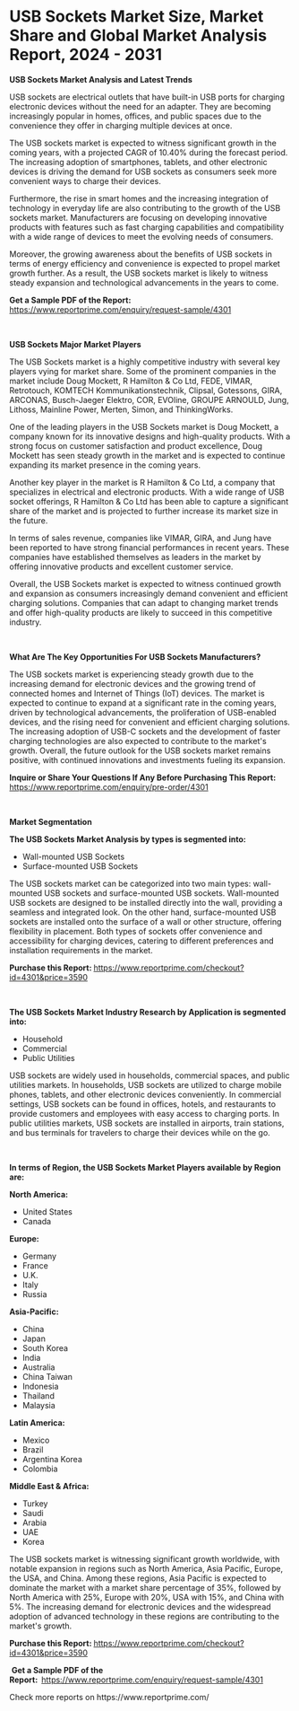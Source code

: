 <p><h1>USB Sockets Market Size, Market Share and Global Market Analysis Report, 2024 - 2031</h1></p><p><strong>USB Sockets Market Analysis and Latest Trends</strong></p>
<p><p>USB sockets are electrical outlets that have built-in USB ports for charging electronic devices without the need for an adapter. They are becoming increasingly popular in homes, offices, and public spaces due to the convenience they offer in charging multiple devices at once.</p><p>The USB sockets market is expected to witness significant growth in the coming years, with a projected CAGR of 10.40% during the forecast period. The increasing adoption of smartphones, tablets, and other electronic devices is driving the demand for USB sockets as consumers seek more convenient ways to charge their devices.</p><p>Furthermore, the rise in smart homes and the increasing integration of technology in everyday life are also contributing to the growth of the USB sockets market. Manufacturers are focusing on developing innovative products with features such as fast charging capabilities and compatibility with a wide range of devices to meet the evolving needs of consumers.</p><p>Moreover, the growing awareness about the benefits of USB sockets in terms of energy efficiency and convenience is expected to propel market growth further. As a result, the USB sockets market is likely to witness steady expansion and technological advancements in the years to come.</p></p>
<p><strong>Get a Sample PDF of the Report:&nbsp;</strong> <a href="https://www.reportprime.com/enquiry/request-sample/4301">https://www.reportprime.com/enquiry/request-sample/4301</a></p>
<p>&nbsp;</p>
<p><strong>USB Sockets Major Market Players</strong></p>
<p><p>The USB Sockets market is a highly competitive industry with several key players vying for market share. Some of the prominent companies in the market include Doug Mockett, R Hamilton & Co Ltd, FEDE, VIMAR, Retrotouch, KOMTECH Kommunikationstechnik, Clipsal, Gotessons, GIRA, ARCONAS, Busch-Jaeger Elektro, COR, EVOline, GROUPE ARNOULD, Jung, Lithoss, Mainline Power, Merten, Simon, and ThinkingWorks.</p><p>One of the leading players in the USB Sockets market is Doug Mockett, a company known for its innovative designs and high-quality products. With a strong focus on customer satisfaction and product excellence, Doug Mockett has seen steady growth in the market and is expected to continue expanding its market presence in the coming years.</p><p>Another key player in the market is R Hamilton & Co Ltd, a company that specializes in electrical and electronic products. With a wide range of USB socket offerings, R Hamilton & Co Ltd has been able to capture a significant share of the market and is projected to further increase its market size in the future.</p><p>In terms of sales revenue, companies like VIMAR, GIRA, and Jung have been reported to have strong financial performances in recent years. These companies have established themselves as leaders in the market by offering innovative products and excellent customer service.</p><p>Overall, the USB Sockets market is expected to witness continued growth and expansion as consumers increasingly demand convenient and efficient charging solutions. Companies that can adapt to changing market trends and offer high-quality products are likely to succeed in this competitive industry.</p></p>
<p>&nbsp;</p>
<p><strong>What Are The Key Opportunities For USB Sockets Manufacturers?</strong></p>
<p><p>The USB sockets market is experiencing steady growth due to the increasing demand for electronic devices and the growing trend of connected homes and Internet of Things (IoT) devices. The market is expected to continue to expand at a significant rate in the coming years, driven by technological advancements, the proliferation of USB-enabled devices, and the rising need for convenient and efficient charging solutions. The increasing adoption of USB-C sockets and the development of faster charging technologies are also expected to contribute to the market's growth. Overall, the future outlook for the USB sockets market remains positive, with continued innovations and investments fueling its expansion.</p></p>
<p><strong>Inquire or Share Your Questions If Any Before Purchasing This Report:</strong> <a href="https://www.reportprime.com/enquiry/pre-order/4301">https://www.reportprime.com/enquiry/pre-order/4301</a></p>
<p>&nbsp;</p>
<p><strong>Market Segmentation</strong></p>
<p><strong>The USB Sockets Market Analysis by types is segmented into:</strong></p>
<p><ul><li>Wall-mounted USB Sockets</li><li>Surface-mounted USB Sockets</li></ul></p>
<p><p>The USB sockets market can be categorized into two main types: wall-mounted USB sockets and surface-mounted USB sockets. Wall-mounted USB sockets are designed to be installed directly into the wall, providing a seamless and integrated look. On the other hand, surface-mounted USB sockets are installed onto the surface of a wall or other structure, offering flexibility in placement. Both types of sockets offer convenience and accessibility for charging devices, catering to different preferences and installation requirements in the market.</p></p>
<p><strong>Purchase this Report:&nbsp;</strong><a href="https://www.reportprime.com/checkout?id=4301&price=3590">https://www.reportprime.com/checkout?id=4301&price=3590</a></p>
<p>&nbsp;</p>
<p><strong>The USB Sockets Market Industry Research by Application is segmented into:</strong></p>
<p><ul><li>Household</li><li>Commercial</li><li>Public Utilities</li></ul></p>
<p><p>USB sockets are widely used in households, commercial spaces, and public utilities markets. In households, USB sockets are utilized to charge mobile phones, tablets, and other electronic devices conveniently. In commercial settings, USB sockets can be found in offices, hotels, and restaurants to provide customers and employees with easy access to charging ports. In public utilities markets, USB sockets are installed in airports, train stations, and bus terminals for travelers to charge their devices while on the go.</p></p>
<p>&nbsp;</p>
<p><strong>In terms of Region, the USB Sockets Market Players available by Region are:</strong></p>
<p>
    <p> <strong> North America: </strong>
        <ul>
            <li>United States</li>
            <li>Canada</li>
        </ul>
        </p> 
    <p> <strong> Europe: </strong>
        <ul>
            <li>Germany</li>
            <li>France</li>
            <li>U.K.</li>
            <li>Italy</li>
            <li>Russia</li>
        </ul>
        </p> 
    <p> <strong> Asia-Pacific: </strong>
        <ul>
            <li>China</li>
            <li>Japan</li>
            <li>South Korea</li>
            <li>India</li>
            <li>Australia</li>
            <li>China Taiwan</li>
            <li>Indonesia</li>
            <li>Thailand</li>
            <li>Malaysia</li>
        </ul>
        </p> 
    <p> <strong> Latin America: </strong>
        <ul>
            <li>Mexico</li>
            <li>Brazil</li>
            <li>Argentina Korea</li>
            <li>Colombia</li>
        </ul>
        </p> 
    <p> <strong> Middle East & Africa: </strong>
        <ul>
            <li>Turkey</li>
            <li>Saudi</li>
            <li>Arabia</li>
            <li>UAE</li>
            <li>Korea</li>
        </ul>
    </p>
    </p>
<p><p>The USB sockets market is witnessing significant growth worldwide, with notable expansion in regions such as North America, Asia Pacific, Europe, the USA, and China. Among these regions, Asia Pacific is expected to dominate the market with a market share percentage of 35%, followed by North America with 25%, Europe with 20%, USA with 15%, and China with 5%. The increasing demand for electronic devices and the widespread adoption of advanced technology in these regions are contributing to the market's growth.</p></p>
<p><strong>Purchase this Report: </strong><a href="https://www.reportprime.com/checkout?id=4301&price=3590">https://www.reportprime.com/checkout?id=4301&price=3590</a></p>
<p>&nbsp;<strong>Get a Sample PDF of the Report:&nbsp;&nbsp;</strong><a href="https://www.reportprime.com/enquiry/request-sample/4301">https://www.reportprime.com/enquiry/request-sample/4301</a></p>
<p><strong></strong></p>
<p>Check more reports on https://www.reportprime.com/</p>